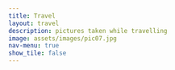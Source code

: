 ```yaml
---
title: Travel
layout: travel
description: pictures taken while travelling
image: assets/images/pic07.jpg
nav-menu: true
show_tile: false
---
```


<!-- Main -->


<!-- One -->

